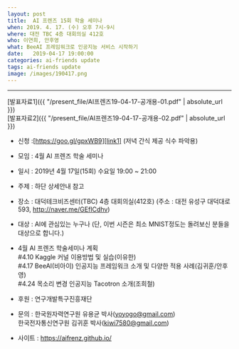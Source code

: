```yaml
---
layout: post
title:  AI 프렌즈 15회 학술 세미나
when: 2019. 4. 17. (수) 오후 7시-9시
where: 대전 TBC 4층 대회의실 412호
who: 이연희, 안후영
what: BeeAI 프레임워크로 인공지능 서비스 시작하기
date:   2019-04-17 19:00:00
categories: ai-friends update
tags: ai-friends update
image: /images/190417.png
---
```

***  
[발표자료1]({{ "/present_file/AI프렌즈19-04-17-공개용-01.pdf" | absolute_url }})  
[발표자료2]({{ "/present_file/AI프렌즈19-04-17-공개용-02.pdf" | absolute_url }})  



* 신청 :[https://goo.gl/gpxWB9][link1] (저녁 간식 제공 식수 파악용)  

[link1]:https://goo.gl/gpxWB9

- 모임 : 4월 AI 프렌즈 학술 세미나
- 일시 : 2019년 4월 17일(15회) 수요일 19:00 ~ 21:00
- 주제 : 하단 상세안내 참고
- 장소 : 대덕테크비즈센터(TBC) 4층 대회의실(412호)
             (주소 : 대전 유성구 대덕대로 593, http://naver.me/GEfICdhv)
- 대상 : AI에 관심있는 누구나
             (단, 이번 시즌은 최소 MNIST정도는 돌려보신 분들을 대상으로 합니다.)
- 4월 AI 프렌즈 학술세미나 계획   
  #4.10 Kaggle 커널 이용방법 및 실습(이유한)   
  #4.17 BeeAI(비아이) 인공지능 프레임워크 소개 및 다양한 적용 사례(김귀훈/안후영)  
  #4.24 목소리 변경 인공지능 Tacotron 소개(조희철)  

- 후원 : 연구개발특구진흥재단  
- 문의 : 한국원자력연구원 유용균 박사(yoyogo@gmail.com)  
             한국전자통신연구원 김귀훈 박사(kiwi7580@gmail.com)  
- 사이트 : https://aifrenz.github.io/ 
